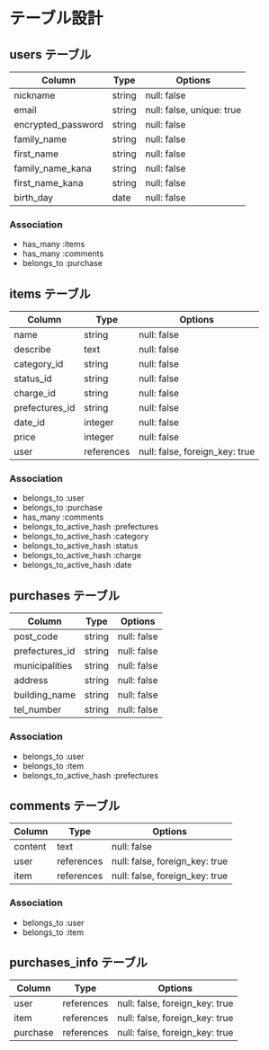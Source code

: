 # テーブル設計
 
## users テーブル

| Column                     | Type    | Options                   |
| -------------------------- | ------- | ------------------------- |
| nickname                   | string  | null: false               |
| email                      | string  | null: false, unique: true |
| encrypted_password         | string  | null: false               |
| family_name                | string  | null: false               |
| first_name                 | string  | null: false               |
| family_name_kana           | string  | null: false               |
| first_name_kana            | string  | null: false               |
| birth_day                  | date    | null: false               |

### Association
- has_many :items
- has_many :comments
- belongs_to :purchase


## items テーブル
| Column          | Type       | Options                        |
| --------------- | ---------- | ------------------------------ |
| name            | string     | null: false                    |
| describe        | text       | null: false                    |
| category_id     | string     | null: false                    |
| status_id       | string     | null: false                    |
| charge_id       | string     | null: false                    |
| prefectures_id  | string     | null: false                    |
| date_id         | integer    | null: false                    |
| price           | integer    | null: false                    |
| user            | references | null: false, foreign_key: true |

### Association

- belongs_to :user
- belongs_to :purchase
- has_many :comments
- belongs_to_active_hash :prefectures
- belongs_to_active_hash :category
- belongs_to_active_hash :status
- belongs_to_active_hash :charge
- belongs_to_active_hash :date


## purchases テーブル
| Column         | Type       | Options     |
| -------------- | ---------- | ----------- |
| post_code      | string     | null: false |
| prefectures_id | string     | null: false |
| municipalities | string     | null: false |
| address        | string     | null: false |
| building_name  | string     | null: false |
| tel_number     | string     | null: false |

### Association

- belongs_to :user
- belongs_to :item
- belongs_to_active_hash :prefectures


## comments テーブル
| Column  | Type       | Options                        |
| ------  | ---------- | ------------------------------ |
| content | text       | null: false                    |
| user    | references | null: false, foreign_key: true |
| item    | references | null: false, foreign_key: true |

### Association

- belongs_to :user
- belongs_to :item


## purchases_info テーブル
| Column   | Type       | Options                        |
| -------- | ---------- | ------------------------------ |
| user     | references | null: false, foreign_key: true |
| item     | references | null: false, foreign_key: true |
| purchase | references | null: false, foreign_key: true |